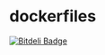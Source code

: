 dockerfiles
===========


[![Bitdeli Badge](https://d2weczhvl823v0.cloudfront.net/rstiller/dockerfiles/trend.png)](https://bitdeli.com/free "Bitdeli Badge")

